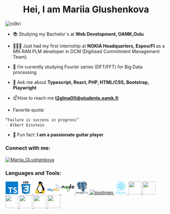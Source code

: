 <h1 align="center">Hei, I am Mariia Glushenkova</h1>

<p align="left"> <img src="https://komarev.com/ghpvc/?username=ni9iri&label=Profile%20views&color=0e75b6&style=flat" alt="ni9iri" /> </p>

- 📚 Studying my Bachelor`s at **Web Development, OAMK,Oulu**
-  💼👩‍💻 Just had my first internship at **NOKIA  Headquarters, Espoo/FI** as a MN RAN PLM developer in DCM (Digitised Commitment Management Team).
- 🌱 I’m currently studying Fourier series (DFT/FFT) for Big Data processing

- 💬 Ask me about **Typescript, React, PHP, HTML/CSS, Bootstrap, Playwright**
- 📫How to reach me **t2glma00@students.oamk.fi**
- Favorite quote:
 ```
 “Failure is success in progress”
- Albert Einstein
```
-  🎸 Fun fact:  **I am a  passionate guitar player**

<h3 align="left">Connect with me:</h3>
<p align="left">
<a href="https://fi.linkedin.com/in/mariia-glushenkova-497208197" target="blank"><img align="center" src="https://raw.githubusercontent.com/rahuldkjain/github-profile-readme-generator/master/src/images/icons/Social/linked-in-alt.svg" alt="Mariia_GLushenkova" height="30" width="40" /></a>
</p>

<h3 align="left">Languages and Tools:</h3>
<p align="left">
 <img src="https://raw.githubusercontent.com/devicons/devicon/master/icons/typescript/typescript-original.svg" alt="aws" width="40" height="40"/> </a> <a href="https://www.chartjs.org" target="_blank" rel="noreferrer">  <img src="https://raw.githubusercontent.com/devicons/devicon/master/icons/css3/css3-original-wordmark.svg" alt="css3" width="40" height="40"/> </a>  <img src="https://raw.githubusercontent.com/devicons/devicon/master/icons/linux/linux-original.svg" alt="linux" width="40" height="40"/> </a> <a href="https://www.mysql.com/" target="_blank" rel="noreferrer"> <img src="https://raw.githubusercontent.com/devicons/devicon/master/icons/mysql/mysql-original-wordmark.svg" alt="mysql" width="40" height="40"/> </a> <a href="https://nodejs.org" target="_blank" rel="noreferrer"> <img src="https://raw.githubusercontent.com/devicons/devicon/master/icons/nodejs/nodejs-original-wordmark.svg" alt="nodejs" width="40" height="40"/> </a> <a href="https://www.postgresql.org" target="_blank" rel="noreferrer"> <img src="https://raw.githubusercontent.com/devicons/devicon/master/icons/postgresql/postgresql-original-wordmark.svg" alt="postgresql" width="40" height="40"/> </a> <a href="https://postman.com" target="_blank" rel="noreferrer"> <img src="https://www.vectorlogo.zone/logos/getpostman/getpostman-icon.svg" alt="postman" width="40" height="40"/> <a href="https://www.python.org" target="_blank" rel="noreferrer">  <img src="https://raw.githubusercontent.com/devicons/devicon/master/icons/react/react-original-wordmark.svg" alt="react" width="40" height="40"/> </a> <a href="https://spring.io/" target="_blank" rel="noreferrer"> 
<img src="https://cdn.jsdelivr.net/gh/devicons/devicon/icons/adonisjs/adonisjs-original.svg" width="40" height="40"> <img src="https://cdn.jsdelivr.net/gh/devicons/devicon/icons/eslint/eslint-original.svg" width="40" height="40" />
<img src="https://cdn.jsdelivr.net/gh/devicons/devicon/icons/firebase/firebase-plain.svg" width="40" height="40"/>
   <img src="https://cdn.jsdelivr.net/gh/devicons/devicon/icons/php/php-original.svg" width="40" height="40" />
  <img src="https://cdn.jsdelivr.net/gh/devicons/devicon/icons/vim/vim-original.svg" width="40" height="40"/>
  <img src="https://cdn.jsdelivr.net/gh/devicons/devicon/icons/sqlite/sqlite-plain-wordmark.svg" width="40" height="40"/>
 </a> 
</p>

